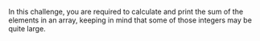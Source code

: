 In this challenge, you are required to calculate and print the sum of the elements in an array, keeping in mind that some of those integers may be quite large.
